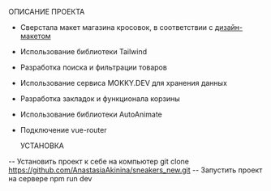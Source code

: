 ОПИСАНИЕ ПРОЕКТА

- Сверстала макет магазина кросовок, в соответствии с [дизайн-макетом](https://www.figma.com/design/fw0toTyXMwM1y4WIe0YFrJ/React-Sneakers?node-id=60-2)
- Использование библиотеки Tailwind
- Разработка поиска и фильтрации товаров
- Использование сервиса MOKKY.DEV для хранения данных
- Разработка закладок и функционала корзины
- Использование библиотеки AutoAnimate
- Подключение vue-router

  УСТАНОВКА

-- Установить проект к себе на компьютер git clone https://github.com/AnastasiaAkinina/sneakers_new.git
-- Запустить проект на сервере npm run dev
